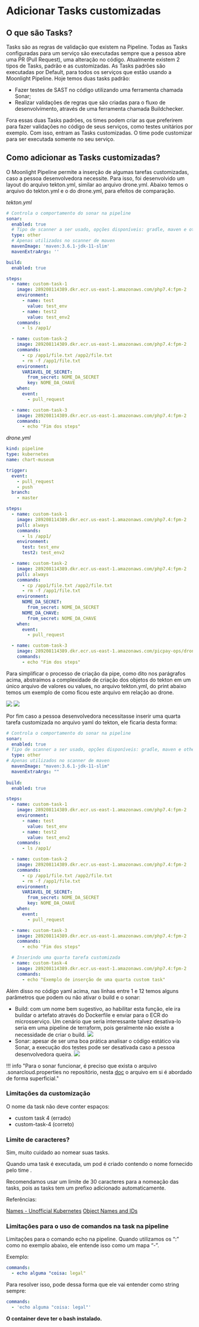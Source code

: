# Adicionar Tasks customizadas

## O que são Tasks?

Tasks são as regras de validação que existem na Pipeline. Todas as Tasks configuradas para um serviço são executadas sempre que a pessoa abre uma PR (Pull Request), uma alteração no código. Atualmente existem 2 tipos de Tasks, padrão e as customizadas.
As Tasks padrões são executadas por Default, para todos os serviços que estão usando a Moonlight Pipeline. Hoje temos duas tasks padrão:

- Fazer testes de SAST no código utilizando uma ferramenta chamada Sonar;
- Realizar validações de regras que são criadas para o fluxo de desenvolvimento, através de uma ferramenta chamada Buildchecker.

Fora essas duas Tasks padrões, os times podem criar as que preferirem para fazer validações no código de seus serviços, como testes unitários por exemplo. Com isso, entram as Tasks customizadas. O time pode customizar para ser executada somente no seu serviço.

## Como adicionar as Tasks customizadas?

O Moonlight Pipeline permite a inserção de algumas tarefas customizadas, caso a pessoa desenvolvedora necessite. Para isso, foi desenvolvido um layout do arquivo tekton.yml, similar ao arquivo drone.yml. Abaixo temos o arquivo do tekton.yml e o do drone.yml, para efeitos de comparação.

_tekton.yml_

```yaml
# Controla o comportamento do sonar na pipeline
sonar:
  enabled: true
  # Tipo de scanner a ser usado, opções disponíveis: gradle, maven e other
  type: other
  # Apenas utilizados no scanner de maven
  mavenImage: 'maven:3.6.1-jdk-11-slim'
  mavenExtraArgs: ''

build:
  enabled: true

steps:
  - name: custom-task-1
    image: 289208114389.dkr.ecr.us-east-1.amazonaws.com/php7.4:fpm-2
    environment:
      - name: test
        value: test_env
      - name: test2
        value: test_env2
    commands:
      - ls /app1/

  - name: custom-task-2
    image: 289208114389.dkr.ecr.us-east-1.amazonaws.com/php7.4:fpm-2
    commands:
      - cp /app1/file.txt /app2/file.txt
      - rm -f /app1/file.txt
    environment:
      VARIAVEL_DE_SECRET:
        from_secret: NOME_DA_SECRET
        key: NOME_DA_CHAVE
    when:
      event:
        - pull_request

  - name: custom-task-3
    image: 289208114389.dkr.ecr.us-east-1.amazonaws.com/php7.4:fpm-2
    commands:
      - echo "Fim dos steps"
```

_drone.yml_

```yaml
kind: pipeline
type: kubernetes
name: chart-museum

trigger:
  event:
    - pull_request
    - push
  branch:
    - master

steps:
  - name: custom-task-1
    image: 289208114389.dkr.ecr.us-east-1.amazonaws.com/php7.4:fpm-2
    pull: always
    commands:
      - ls /app1/
    environment:
      test: test_env
      test2: test_env2

  - name: custom-task-2
    image: 289208114389.dkr.ecr.us-east-1.amazonaws.com/php7.4:fpm-2
    pull: always
    commands:
      - cp /app1/file.txt /app2/file.txt
      - rm -f /app1/file.txt
    environment:
      NOME_DA_SECRET:
        from_secret: NOME_DA_SECRET
      NOME_DA_CHAVE:
        from_secret: NOME_DA_CHAVE
    when:
      event:
        - pull_request

  - name: custom-task-3
    image: 289208114389.dkr.ecr.us-east-1.amazonaws.com/picpay-ops/drone-helm3
    commands:
      - echo "Fim dos steps"
```

Para simplificar o processo de criação da pipe, como dito nos parágrafos acima, abstraímos a complexidade de criação dos objetos do tekton em um único arquivo de valores ou values, no arquivo tekton.yml, do print abaixo temos um exemplo de como ficou este arquivo em relação ao drone.

![](img/01.png)
![](img/02.png)

Por fim caso a pessoa desenvolvedora necessitasse inserir uma quarta tarefa customizada no arquivo yaml do tekton, ele ficaria desta forma:

```yaml
# Controla o comportamento do sonar na pipeline
sonar:
  enabled: true
# Tipo de scanner a ser usado, opções disponíveis: gradle, maven e other
  type: other
# Apenas utilizados no scanner de maven
  mavenImage: "maven:3.6.1-jdk-11-slim"
  mavenExtraArgs: ""
​
build:
  enabled: true

steps:
  - name: custom-task-1
    image: 289208114389.dkr.ecr.us-east-1.amazonaws.com/php7.4:fpm-2
    environment:
      - name: test
        value: test_env
      - name: test2
        value: test_env2
    commands:
      - ls /app1/

  - name: custom-task-2
    image: 289208114389.dkr.ecr.us-east-1.amazonaws.com/php7.4:fpm-2
    commands:
      - cp /app1/file.txt /app2/file.txt
      - rm -f /app1/file.txt
    environment:
      VARIAVEL_DE_SECRET:
        from_secret: NOME_DA_SECRET
        key: NOME_DA_CHAVE
    when:
      event:
        - pull_request

  - name: custom-task-3
    image: 289208114389.dkr.ecr.us-east-1.amazonaws.com/php7.4:fpm-2
    commands:
      - echo "Fim dos steps"

  # Inserindo uma quarta tarefa customizada
  - name: custom-task-4
    image: 289208114389.dkr.ecr.us-east-1.amazonaws.com/php7.4:fpm-2
    commands:
      - echo "Exemplo de inserção de uma quarta custom task"
```

Além disso no código yaml acima, nas linhas entre 1 e 12 temos alguns parâmetros que podem ou não ativar o build e o sonar:

- Build: com um nome bem sugestivo, ao habilitar esta função, ele ira buildar o artefato através do Dockerfile e enviar para o ECR do microsserviço. Um cenário que seria interessante talvez desativa-lo seria em uma pipeline de terraform, pois geralmente não existe a necessidade de criar o build.
  ![](img/03.png)
- Sonar: apesar de ser uma boa prática analisar o código estático via Sonar, a execução dos testes pode ser desativada caso a pessoa desenvolvedora queira.
  ![](img/04.png)

!!! info "Para o sonar funcionar, é preciso que exista o arquivo .sonarcloud.properties no repositório, nesta [doc](https://picpay.atlassian.net/wiki/spaces/MOON/pages/2418114858/Adicionar+Tasks+customizadas#) o arquivo em si é abordado de forma superficial."

### Limitações da customização

O nome da task não deve conter espaços:

- custom task 4 (errado)
- custom-task-4 (correto)

### Limite de caracteres?

Sim, muito cuidado ao nomear suas tasks.

Quando uma task é executada, um pod é criado contendo o nome fornecido pelo time .

Recomendamos usar um limite de 30 caracteres para a nomeação das tasks, pois as tasks tem um prefixo adicionado automaticamente.

Referências:

[Names - Unofficial Kubernetes](https://unofficial-kubernetes.readthedocs.io/en/latest/concepts/overview/working-with-objects/names/)
[Object Names and IDs](https://kubernetes.io/docs/concepts/overview/working-with-objects/names/#dns-label-names)

### Limitações para o uso de comandos na task na pipeline

Limitações para o comando echo na pipeline. Quando utilizamos os “:” como no exemplo abaixo, ele entende isso como um mapa “-”.

Exemplo:

```yaml
commands:
  - echo alguma "coisa: legal"
```

Para resolver isso, pode dessa forma que ele vai entender como string sempre:

```yaml
commands:
  - 'echo alguma "coisa: legal"'
```

**O container deve ter o bash instalado.**
